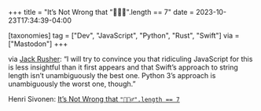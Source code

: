 +++
title = "It’s Not Wrong that \"🤦🏼‍♂️\".length == 7"
date = 2023-10-23T17:34:39-04:00

[taxonomies]
tag = ["Dev", "JavaScript", "Python", "Rust", "Swift"]
via = ["Mastodon"]
+++

via [Jack Rusher](https://berlin.social/@jack/111277366083599080): “I will try to convince you that ridiculing JavaScript for this is less insightful than it first appears and that Swift’s approach to string length isn’t unambiguously the best one. Python 3’s approach is unambiguously the worst one, though.”

<!-- more -->

Henri Sivonen: [It’s Not Wrong that `"🤦🏼‍♂️".length == 7`](https://hsivonen.fi/string-length/)
